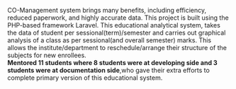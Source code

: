 CO-Management system brings many benefits, including efficiency, reduced paperwork, and highly accurate data. This project is built using the PHP-based framework Laravel. This educational analytical system, takes the data of student per sessional(term)/semester and carries out graphical analysis of a class as per sessional(and overall semester) marks. This allows the institute/department to reschedule/arrange their structure of the subjects for new enrollees.<br> <b>Mentored 11 students where 8 students were at developing side and 3 students were at documentation side</b>,who gave their extra efforts to complete primary version of this educational system.

